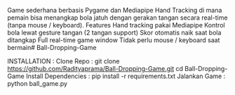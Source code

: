Game sederhana berbasis Pygame dan Mediapipe Hand Tracking di mana pemain bisa menangkap bola jatuh dengan gerakan tangan secara real-time (tanpa mouse / keyboard).
Features
Hand tracking pakai Mediapipe
Kontrol bola lewat gesture tangan (2 tangan support)
Skor otomatis naik saat bola ditangkap
Full real-time game window
Tidak perlu mouse / keyboard saat bermain# Ball-Dropping-Game

INSTALLATION :
Clone Repo : git clone https://github.com/Radityaprama/Ball-Dropping-Game.git
cd Ball-Dropping-Game
Install Dependencies : pip install -r requirements.txt
Jalankan Game : python ball_game.py
